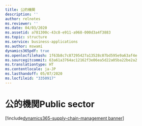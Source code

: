 ```yaml
---
title: 公的機関
description: ''
author: relnotes
ms.reviewer: ''
ms.date: 04/03/2020
ms.assetid: a781300c-43c8-e911-a968-000d3a4f3883
ms.topic: structure
ms.service: business-applications
ms.author: mswami
dynamics365pdf: true
ms.openlocfilehash: 1f63b8c7c87295427a13528c07bd595e9a63af4e
ms.sourcegitcommit: 63a61a3764ac12162f3e06ea5d22a05ba22be2a2
ms.translationtype: HT
ms.contentlocale: ja-JP
ms.lasthandoff: 05/07/2020
ms.locfileid: "3350917"
---
```

# <a name="public-sector"></a><span data-ttu-id="531d5-102">公的機関</span><span class="sxs-lookup"><span data-stu-id="531d5-102">Public sector</span></span>

[!include[dynamics365-supply-chain-management banner](../includes/dynamics365-supply-chain-management.md)]

<!--structure start-->

<!--structure end-->



